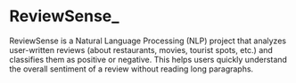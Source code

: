 # ReviewSense_
ReviewSense is a Natural Language Processing (NLP) project that analyzes user-written reviews (about restaurants, movies, tourist spots, etc.) and classifies them as positive or negative. This helps users quickly understand the overall sentiment of a review without reading long paragraphs.
